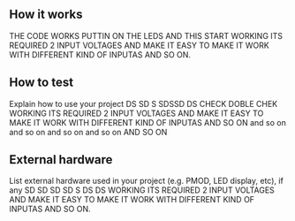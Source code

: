 <!---

This file is used to generate your project datasheet. Please fill in the information below and delete any unused
sections.

You can also include images in this folder and reference them in the markdown. Each image must be less than
512 kb in size, and the combined size of all images must be less than 1 MB.
-->
## How it works

THE CODE WORKS PUTTIN ON THE LEDS AND THIS START WORKING ITS REQUIRED 2 INPUT VOLTAGES AND MAKE IT EASY TO MAKE IT WORK WITH DIFFERENT KIND OF INPUTAS AND SO ON.

## How to test

Explain how to use your project DS SD S SDSSD DS CHECK DOBLE CHEK WORKING ITS REQUIRED 2 INPUT VOLTAGES AND MAKE IT EASY TO MAKE IT WORK WITH DIFFERENT KIND OF INPUTAS AND SO ON
and so on 
and so on
and so on 
and so on
AND SO ON 

## External hardware

List external hardware used in your project (e.g. PMOD, LED display, etc), if any SD SD SD SD S DS DS  WORKING ITS REQUIRED 2 INPUT VOLTAGES AND MAKE IT EASY TO MAKE IT WORK WITH DIFFERENT KIND OF INPUTAS AND SO ON.
